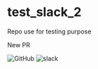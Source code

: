 # test_slack_2
Repo use for testing purpose

New PR

![GitHub](https://assets-cdn.github.com/images/modules/logos_page/GitHub-Mark.png)
![slack](https://upload.wikimedia.org/wikipedia/commons/b/b9/Slack_Technologies_Logo.svg?v=3&s=64)
